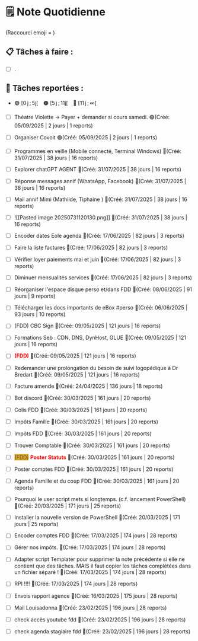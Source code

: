 # 🗒️ Note Quotidienne

(Raccourci emoji = )

## 📋 Tâches à faire :

- [ ] .


## 📌 Tâches reportées :

- 🟢 [0 j ; 5j[ 🟠 [5 j ; 11j[ 🔴 [11 j ; ∞[


- [ ] Théatre Violette -> Payer + demander si cours samedi. 🟢(Créé: 05/09/2025 | 2 jours | 1 reports)
- [ ] Organiser Covoit 🟢(Créé: 05/09/2025 | 2 jours | 1 reports)
- [ ] Programmes en veille (Mobile connecté, Terminal Windows) 🔴(Créé: 31/07/2025 | 38 jours | 16 reports)
- [ ] Explorer chatGPT AGENT 🔴(Créé: 31/07/2025 | 38 jours | 16 reports)
- [ ] Réponse messages annif (WhatsApp, Facebook) 🔴(Créé: 31/07/2025 | 38 jours | 16 reports)
- [ ] Mail annif Mimi (Mathilde, Tiphaine ) 🔴(Créé: 31/07/2025 | 38 jours | 16 reports)
- [ ] ![[Pasted image 20250731120130.png]] 🔴(Créé: 31/07/2025 | 38 jours | 16 reports)
- [ ] Encoder dates Eole agenda 🔴(Créé: 17/06/2025 | 82 jours | 3 reports)
- [ ] Faire la liste factures 🔴(Créé: 17/06/2025 | 82 jours | 3 reports)
- [ ] Vérifier loyer paiements mai et juin 🔴(Créé: 17/06/2025 | 82 jours | 3 reports)
- [ ] Diminuer mensualités services 🔴(Créé: 17/06/2025 | 82 jours | 3 reports)
- [ ] Réorganiser l'espace disque perso et/dans FDD 🔴(Créé: 08/06/2025 | 91 jours | 9 reports)
- [ ] Télécharger les docs importants de eBox #perso 🔴(Créé: 06/06/2025 | 93 jours | 10 reports)
- [ ] (FDD) CBC Sign 🔴(Créé: 09/05/2025 | 121 jours | 16 reports)
- [ ] Formations Seb : CDN, DNS, DynHost, GLUE 🔴(Créé: 09/05/2025 | 121 jours | 16 reports)
- [ ] <span style='color:red;'>**(FDD)**</span> 🔴(Créé: 09/05/2025 | 121 jours | 16 reports)
- [ ] Redemander une prolongation du besoin de suivi logopédique à Dr Bredart 🔴(Créé: 09/05/2025 | 121 jours | 16 reports)
- [ ] Facture amende 🔴(Créé: 24/04/2025 | 136 jours | 18 reports)
- [ ] Bot discord 🔴(Créé: 30/03/2025 | 161 jours | 20 reports)
- [ ] Colis FDD 🔴(Créé: 30/03/2025 | 161 jours | 20 reports)
- [ ] Impôts Famille 🔴(Créé: 30/03/2025 | 161 jours | 20 reports)
- [ ] Impôts FDD 🔴(Créé: 30/03/2025 | 161 jours | 20 reports)
- [ ] Trouver Comptable 🔴(Créé: 30/03/2025 | 161 jours | 20 reports)
- [ ] <span style="color:rgb(255, 0, 0)"><span style="background:#d4b106"><font color="#7030a0">(FDD)</font></span></span> <span style="color:rgb(255, 0, 0)">**Poster Statuts**</span> 🔴(Créé: 30/03/2025 | 161 jours | 20 reports)
- [ ] Poster comptes FDD 🔴(Créé: 30/03/2025 | 161 jours | 20 reports)
- [ ] Agenda Famille et du coup FDD 🔴(Créé: 30/03/2025 | 161 jours | 20 reports)
- [ ] Pourquoi le user script mets si longtemps. (c.f. lancement PowerShell) 🔴(Créé: 20/03/2025 | 171 jours | 25 reports)
- [ ] Installer la nouvelle version de PowerShell 🔴(Créé: 20/03/2025 | 171 jours | 25 reports)
- [ ] Encoder comptes FDD 🔴(Créé: 17/03/2025 | 174 jours | 28 reports)
- [ ] Gérer nos impôts. 🔴(Créé: 17/03/2025 | 174 jours | 28 reports)
- [ ] Adapter script Templater pour supprimer la note précédente si elle ne contient que des tâches. MAIS il faut copier les tâches complétées dans un fichier séparé ! 🔴(Créé: 17/03/2025 | 174 jours | 28 reports)
- [ ] RPI !!!! 🔴(Créé: 17/03/2025 | 174 jours | 28 reports)
- [ ] Envois rapport agence 🔴(Créé: 16/03/2025 | 175 jours | 28 reports)
- [ ] Mail Louisadonna 🔴(Créé: 23/02/2025 | 196 jours | 28 reports)
- [ ] check accès youtube fdd 🔴(Créé: 23/02/2025 | 196 jours | 28 reports)
- [ ] check agenda stagiaire fdd 🔴(Créé: 23/02/2025 | 196 jours | 28 reports)




